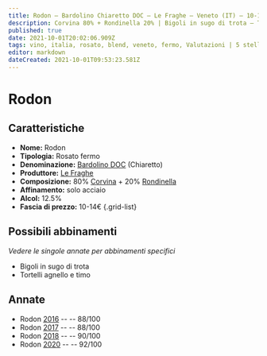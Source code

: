 ```yaml
---
title: Rodon – Bardolino Chiaretto DOC – Le Fraghe – Veneto (IT) – 10-14€ – 3★-5★
description: Corvina 80% + Rondinella 20% | Bigoli in sugo di trota – Tortelli agnello e timo
published: true
date: 2021-10-01T20:02:06.909Z
tags: vino, italia, rosato, blend, veneto, fermo, Valutazioni | 5 stelle, Prezzi | 10-14€, corvina, rondinella, Bigoli in sugo di trota, Alimento | pasta, Alimento-dettagli | tortelli, Aromatizzazione | all'agnello, Aromatizzazione | al timo
editor: markdown
dateCreated: 2021-10-01T09:53:23.581Z
---
```


# Rodon

## Caratteristiche
- **Nome:** Rodon
- **Tipologia:** Rosato fermo
- **Denominazione:** [Bardolino DOC](/denominazioni/Italia/Veneto/DOC/Bardolino) (Chiaretto)
- **Produttore:** [Le Fraghe](/produttori/Italia/Veneto/Le-Fraghe) 
- **Composizione:** 80% [Corvina](/vitigni/Italia/bacca-nera/corvina) + 20% [Rondinella](/vitigni/Italia/bacca-nera/rondinella)
- **Affinamento:** solo acciaio
- **Alcol:** 12.5%
- **Fascia di prezzo:** 10-14€
{.grid-list}

## Possibili abbinamenti
*Vedere le singole annate per abbinamenti specifici*

- Bigoli in sugo di trota
- Tortelli agnello e timo


## Annate
- Rodon [2016](vini/Italia/Veneto/Le-Fraghe/Rodon/2016) -- <span class="star-3"></span> -- 88/100
- Rodon [2017](vini/Italia/Veneto/Le-Fraghe/Rodon/2017) -- <span class="star-3"></span> -- 88/100
- Rodon [2018](vini/Italia/Veneto/Le-Fraghe/Rodon/2018) -- <span class="star-4"></span> -- 90/100
- Rodon [2020](vini/Italia/Veneto/Le-Fraghe/Rodon/2020) -- <span class="star-5"></span> -- 92/100
